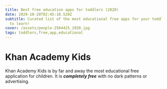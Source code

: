 ```yaml
---
title: Best free education apps for toddlers (2020)
date: 2020-10-28T02:45:18.520Z
subtitle: Curated list of the most educational free apps for your toddler to use
  to learn!
cover: /assets/people-2564425_1920.jpg
tags: toddlers,free,app,educational
---
```

# Khan Academy Kids

Khan Academy Kids is by far and away the most educational free application for children. It is ***completely free*** with no dark patterns or advertising.